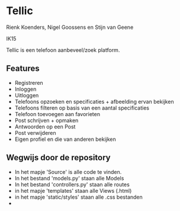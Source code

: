 # Tellic

<p>Rienk Koenders, Nigel Goossens en Stijn van Geene<br /></p>
<p>IK15</p>
<p>Tellic is een telefoon aanbeveel/zoek platform.</p>
<h2>Features</h2>
<ul>
  <li>Registreren</li>
  <li>Inloggen</li>
  <li>Uitloggen</li>
  <li>Telefoons opzoeken en specificaties + afbeelding ervan bekijken</li>
  <li>Telefoons filteren op basis van een aantal specificaties</li>
  <li>Telefoon toevoegen aan favorieten</li>
  <li>Post schrijven + opmaken</li>
  <li>Antwoorden op een Post</li>
  <li>Post verwijderen</li>
  <li>Eigen profiel en die van anderen bekijken</li>
</ul>
<h2>Wegwijs door de repository</h2>
<ul>
  <li>In het mapje 'Source' is alle code te vinden.</li>
  <li>In het bestand 'models.py' staan alle Models</li>
  <li>In het bestand 'controllers.py' staan alle routes</li>
  <li>in het mapje 'templates' staan alle Views (.html)</li>
  <li>in het mapje 'static/styles' staan alle .css bestanden</li>
  <li><br /></li>
</ul>
<p><br /></p>
